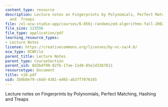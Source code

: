 ```yaml
---
content_type: resource
description: Lecture notes on Fingerprints by Polynomials, Perfect Matching, Hashing
  and  Treaps
file: /ol-ocw-studio-app/courses/6-856j-randomized-algorithms-fall-2002/3b0b8e79c6dd4381ed65ab37f7076165_n10.pdf
file_size: 123556
file_type: application/pdf
learning_resource_types:
- Lecture Notes
license: https://creativecommons.org/licenses/by-nc-sa/4.0/
ocw_type: OCWFile
parent_title: Lecture Notes
parent_type: CourseSection
parent_uid: 8d3bdf99-82fb-17ae-11d8-85e1d32b7611
resourcetype: Document
title: n10.pdf
uid: 3b0b8e79-c6dd-4381-ed65-ab37f7076165
---
```

Lecture notes on Fingerprints by Polynomials, Perfect Matching, Hashing and  Treaps